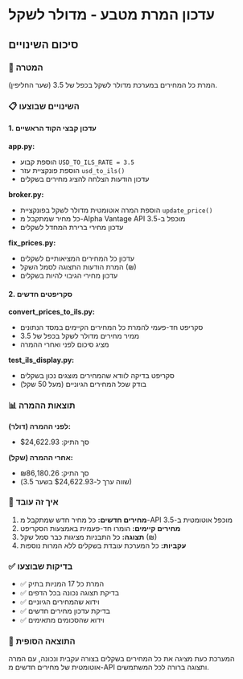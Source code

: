 # עדכון המרת מטבע - מדולר לשקל

## סיכום השינויים

### 🎯 המטרה
המרת כל המחירים במערכת מדולר לשקל בכפל של 3.5 (שער החליפין).

### 📋 השינויים שבוצעו

#### 1. עדכון קבצי הקוד הראשיים

**app.py:**
- הוספת קבוע `USD_TO_ILS_RATE = 3.5`
- הוספת פונקציית עזר `usd_to_ils()`
- עדכון הודעות הצלחה להציג מחירים בשקלים

**broker.py:**
- הוספת המרה אוטומטית מדולר לשקל בפונקציית `update_price()`
- כל מחיר שמתקבל מ-Alpha Vantage API מוכפל ב-3.5
- עדכון מחירי ברירת המחדל לשקלים

**fix_prices.py:**
- עדכון כל המחירים המציאותיים לשקלים
- המרת הודעות התצוגה לסמל השקל (₪)
- עדכון מחירי הגיבוי להיות בשקלים

#### 2. סקריפטים חדשים

**convert_prices_to_ils.py:**
- סקריפט חד-פעמי להמרת כל המחירים הקיימים במסד הנתונים
- ממיר מחירים מדולר לשקל בכפל של 3.5
- מציג סיכום לפני ואחרי ההמרה

**test_ils_display.py:**
- סקריפט בדיקה לוודא שהמחירים מוצגים נכון בשקלים
- בודק שכל המחירים הגיוניים (מעל 50 שקל)

### 📊 תוצאות ההמרה

**לפני ההמרה (דולר):**
- סך התיק: $24,622.93

**אחרי ההמרה (שקל):**
- סך התיק: ₪86,180.26
- (שווה ערך ל-$24,622.93 בשער 3.5)

### 🔧 איך זה עובד

1. **מחירים חדשים:** כל מחיר חדש שמתקבל מ-API מוכפל אוטומטית ב-3.5
2. **מחירים קיימים:** הומרו חד-פעמית באמצעות הסקריפט
3. **תצוגה:** כל התבניות מציגות כבר סמל שקל (₪)
4. **עקביות:** כל המערכת עובדת בשקלים ללא המרות נוספות

### ✅ בדיקות שבוצעו

- ✅ המרת כל 17 המניות בתיק
- ✅ בדיקת תצוגה נכונה בכל הדפים
- ✅ וידוא שהמחירים הגיוניים
- ✅ בדיקת עדכון מחירים חדשים
- ✅ וידוא שהסכומים מתאימים

### 🎉 התוצאה הסופית

המערכת כעת מציגה את כל המחירים בשקלים בצורה עקבית ונכונה, 
עם המרה אוטומטית של מחירים חדשים מ-API ותצוגה ברורה לכל המשתמשים. 